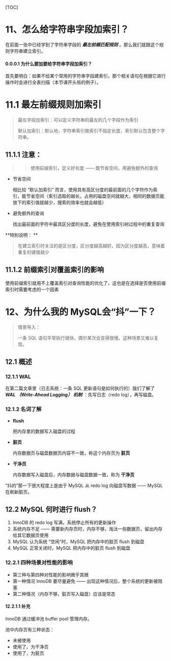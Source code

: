 [TOC]

# 11、怎么给字符串字段加索引？

在前面一张中已经学到了字符串字段的 ***最左前缀匹配规则***  。那么我们就跟这个规则字符串建立索引。

#### 0.0.0.1 为什么要加要给字符串字段加索引？

首先要明白：如果不给某个常用的字符串字段建索引，那个相关语句在根据它进行操作时会进行全表扫描（本节课开头局的例子）。

# 11.1 最左前缀规则加索引

> 最左字段加索引：可以定义字符串的最左的几个字段作为索引
>
> 默认加索引：默认地，字符串索引做索引不指定长度，索引默认包含整个字符串。

## 11.1.1 注意：

> > 使用前缀索引，定义好长度 —— 既节省空间，用避免额外的查询

- 节省空间

  相比较 “默认加索引” 而言，使用具有高区分度的最前面的几个字符作为索引，能节省空间（索引选取的越长，占用的磁盘空间就越大，相同的数据页能放下的索引值就越少，搜索的效率也就会越低）

- 避免额外的查询

  找出最前面的字符中最具区分度的长度，避免在使用索引树过程中的重复查询

  

**特别说明： **

> 在建立索引时关注的是区分度，区分度越高越好。因为区分度越高，意味着重复的键值越少

## 11.1.2 前缀索引对覆盖索引的影响 

使用前缀索引就用不上覆盖索引对查询性能的优化了，这也是在选择是否使用前缀索引时需要考虑的一个因素

# 12、为什么我的 MySQL会“抖”一下？

> 情景导入：
>
> 一条 SQL 语句平常执行很快，偶尔某次会变得很慢。这种场景又难以复现。

## 12.1 概述

### 12.1.1 WAL 

在第二篇文章里（日志系统：一条 SQL 更新语句是如何执行的）我们了解了 ***WAL （Write-Ahead Logging） 机制*** ：先写日志（redo log），再写磁盘。

### 12.1.2 名词了解

- **flush**

  把内存里的数据写入磁盘的过程

- **脏页**

  内存数据页与磁盘数据页内容不一致，称这个内存页为 **脏页**

- **干净页**

  内存数据写入磁盘后，内存数据与磁盘数据一致，称为 **干净页**





“抖的”那一下很大程度上是由于 MySQL 从 redo log 向磁盘写数据 —— MySQL 在刷新脏页。

## 12.2 MySQL 何时进行 flush？

1. InnoDB 的 redo log 写满，系统停止所有的更新操作
2. 系统内存不足 —— 需要新内存页时，内存不够，淘汰一些数据页，留出内存给其它数据页使用
3. MySQL 认为系统 “空闲”时，MySQL 把内存中的脏页 flush 到磁盘
4. MySQL 正常关闭时，MySQL 把内存中的脏页 flush 到磁盘

### 12.2.1 四种场景对性能的影响

- 第三种与第四种对性能的影响微乎其微
- 第一种情况 InnoDB 要尽量避免 —— 出现这种情况后，整个系统的更新被阻塞
- 第二种情况（内存不够，脏页写入磁盘）应该是常态

#### 12.2.1.1 补充

InnoDB 通过缓冲池 buffer pool 管理内存。

池中内存页有三种状态：

- 未被使用
- 使用了，为干净页
- 使用了，为脏页